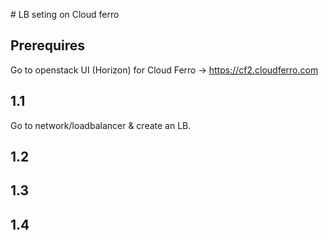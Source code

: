 
# LB seting on Cloud ferro

## Prerequires
Go to openstack UI (Horizon) for Cloud Ferro ->  https://cf2.cloudferro.com

## 1.1
Go to network/loadbalancer & create an LB.

## 1.2 

## 1.3

## 1.4

